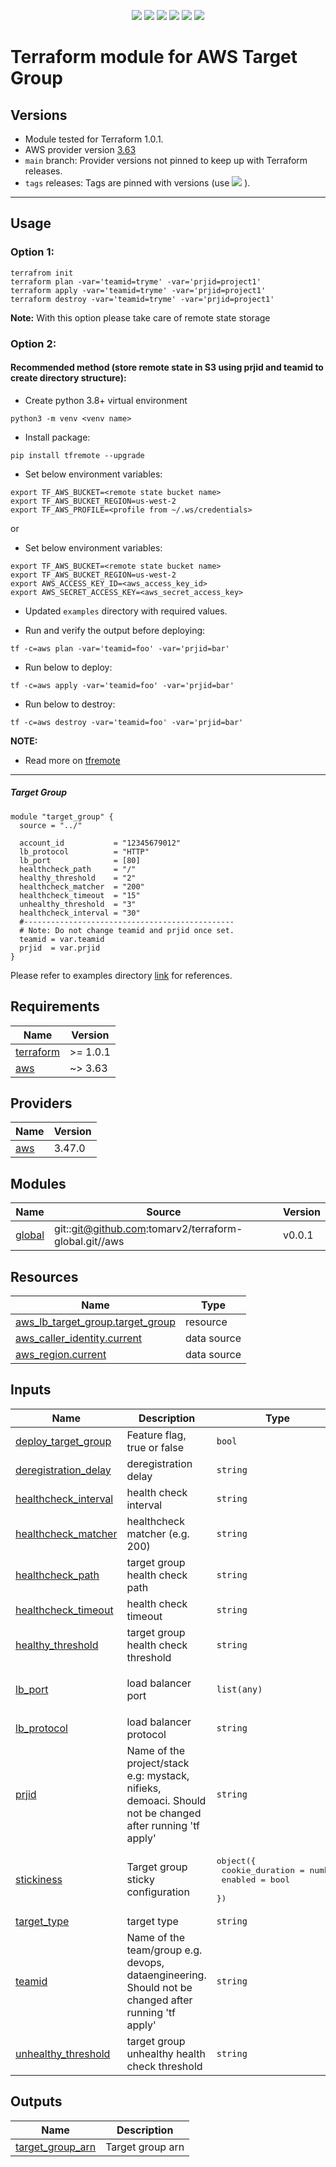 <p align="center">
    <a href="https://github.com/tomarv2/terraform-aws-target-group/actions/workflows/pre-commit.yml" alt="Pre commit">
        <img src="https://github.com/tomarv2/terraform-aws-target-group/actions/workflows/pre-commit.yml/badge.svg?branch=main" /></a>
    <a href="https://www.apache.org/licenses/LICENSE-2.0" alt="license">
        <img src="https://img.shields.io/github/license/tomarv2/terraform-aws-target-group" /></a>
    <a href="https://github.com/tomarv2/terraform-aws-target-group/tags" alt="GitHub tag">
        <img src="https://img.shields.io/github/v/tag/tomarv2/terraform-aws-target-group" /></a>
    <a href="https://github.com/tomarv2/terraform-aws-target-group/pulse" alt="Activity">
        <img src="https://img.shields.io/github/commit-activity/m/tomarv2/terraform-aws-target-group" /></a>
    <a href="https://stackoverflow.com/users/6679867/tomarv2" alt="Stack Exchange reputation">
        <img src="https://img.shields.io/stackexchange/stackoverflow/r/6679867"></a>
    <a href="https://twitter.com/intent/follow?screen_name=varuntomar2019" alt="follow on Twitter">
        <img src="https://img.shields.io/twitter/follow/varuntomar2019?style=social&logo=twitter"></a>
</p>

# Terraform module for AWS Target Group

## Versions

- Module tested for Terraform 1.0.1.
- AWS provider version [3.63](https://registry.terraform.io/providers/hashicorp/aws/latest)
- `main` branch: Provider versions not pinned to keep up with Terraform releases.
- `tags` releases: Tags are pinned with versions (use <a href="https://github.com/tomarv2/terraform-aws-target-group/tags" alt="GitHub tag">
        <img src="https://img.shields.io/github/v/tag/tomarv2/terraform-aws-target-group" /></a> ).

---
## Usage

### Option 1:

```
terrafrom init
terraform plan -var='teamid=tryme' -var='prjid=project1'
terraform apply -var='teamid=tryme' -var='prjid=project1'
terraform destroy -var='teamid=tryme' -var='prjid=project1'
```
**Note:** With this option please take care of remote state storage

### Option 2:

#### Recommended method (store remote state in S3 using prjid and teamid to create directory structure):

- Create python 3.8+ virtual environment
```
python3 -m venv <venv name>
```

- Install package:
```
pip install tfremote --upgrade
```

- Set below environment variables:
```
export TF_AWS_BUCKET=<remote state bucket name>
export TF_AWS_BUCKET_REGION=us-west-2
export TF_AWS_PROFILE=<profile from ~/.ws/credentials>
```

or

- Set below environment variables:
```
export TF_AWS_BUCKET=<remote state bucket name>
export TF_AWS_BUCKET_REGION=us-west-2
export AWS_ACCESS_KEY_ID=<aws_access_key_id>
export AWS_SECRET_ACCESS_KEY=<aws_secret_access_key>
```

- Updated `examples` directory with required values.

- Run and verify the output before deploying:
```
tf -c=aws plan -var='teamid=foo' -var='prjid=bar'
```

- Run below to deploy:
```
tf -c=aws apply -var='teamid=foo' -var='prjid=bar'
```

- Run below to destroy:
```
tf -c=aws destroy -var='teamid=foo' -var='prjid=bar'
```

**NOTE:**

- Read more on [tfremote](https://github.com/tomarv2/tfremote)
---

##### Target Group
```
module "target_group" {
  source = "../"

  account_id           = "12345679012"
  lb_protocol          = "HTTP"
  lb_port              = [80]
  healthcheck_path     = "/"
  healthy_threshold    = "2"
  healthcheck_matcher  = "200"
  healthcheck_timeout  = "15"
  unhealthy_threshold  = "3"
  healthcheck_interval = "30"
  #-----------------------------------------------
  # Note: Do not change teamid and prjid once set.
  teamid = var.teamid
  prjid  = var.prjid
}
```

Please refer to examples directory [link](examples) for references.

## Requirements

| Name | Version |
|------|---------|
| <a name="requirement_terraform"></a> [terraform](#requirement\_terraform) | >= 1.0.1 |
| <a name="requirement_aws"></a> [aws](#requirement\_aws) | ~> 3.63 |

## Providers

| Name | Version |
|------|---------|
| <a name="provider_aws"></a> [aws](#provider\_aws) | 3.47.0 |

## Modules

| Name | Source | Version |
|------|--------|---------|
| <a name="module_global"></a> [global](#module\_global) | git::git@github.com:tomarv2/terraform-global.git//aws | v0.0.1 |

## Resources

| Name | Type |
|------|------|
| [aws_lb_target_group.target_group](https://registry.terraform.io/providers/hashicorp/aws/latest/docs/resources/lb_target_group) | resource |
| [aws_caller_identity.current](https://registry.terraform.io/providers/hashicorp/aws/latest/docs/data-sources/caller_identity) | data source |
| [aws_region.current](https://registry.terraform.io/providers/hashicorp/aws/latest/docs/data-sources/region) | data source |

## Inputs

| Name | Description | Type | Default | Required |
|------|-------------|------|---------|:--------:|
| <a name="input_deploy_target_group"></a> [deploy\_target\_group](#input\_deploy\_target\_group) | Feature flag, true or false | `bool` | `true` | no |
| <a name="input_deregistration_delay"></a> [deregistration\_delay](#input\_deregistration\_delay) | deregistration delay | `string` | `"300"` | no |
| <a name="input_healthcheck_interval"></a> [healthcheck\_interval](#input\_healthcheck\_interval) | health check interval | `string` | `""` | no |
| <a name="input_healthcheck_matcher"></a> [healthcheck\_matcher](#input\_healthcheck\_matcher) | healthcheck matcher (e.g. 200) | `string` | `""` | no |
| <a name="input_healthcheck_path"></a> [healthcheck\_path](#input\_healthcheck\_path) | target group health check path | `string` | `""` | no |
| <a name="input_healthcheck_timeout"></a> [healthcheck\_timeout](#input\_healthcheck\_timeout) | health check timeout | `string` | `""` | no |
| <a name="input_healthy_threshold"></a> [healthy\_threshold](#input\_healthy\_threshold) | target group health check threshold | `string` | `""` | no |
| <a name="input_lb_port"></a> [lb\_port](#input\_lb\_port) | load balancer port | `list(any)` | <pre>[<br>  80<br>]</pre> | no |
| <a name="input_lb_protocol"></a> [lb\_protocol](#input\_lb\_protocol) | load balancer protocol | `string` | `"HTTP"` | no |
| <a name="input_prjid"></a> [prjid](#input\_prjid) | Name of the project/stack e.g: mystack, nifieks, demoaci. Should not be changed after running 'tf apply' | `string` | n/a | yes |
| <a name="input_stickiness"></a> [stickiness](#input\_stickiness) | Target group sticky configuration | <pre>object({<br>    cookie_duration = number<br>    enabled         = bool<br>  })</pre> | `null` | no |
| <a name="input_target_type"></a> [target\_type](#input\_target\_type) | target type | `string` | `"instance"` | no |
| <a name="input_teamid"></a> [teamid](#input\_teamid) | Name of the team/group e.g. devops, dataengineering. Should not be changed after running 'tf apply' | `string` | n/a | yes |
| <a name="input_unhealthy_threshold"></a> [unhealthy\_threshold](#input\_unhealthy\_threshold) | target group unhealthy health check threshold | `string` | `""` | no |

## Outputs

| Name | Description |
|------|-------------|
| <a name="output_target_group_arn"></a> [target\_group\_arn](#output\_target\_group\_arn) | Target group arn |
